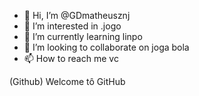 - 👋 Hi, I’m @GDmatheusznj
- 👀 I’m interested in .jogo
- 🌱 I’m currently learning linpo
- 💞️ I’m looking to collaborate on joga bola
- 📫 How to reach me vc

(Github) Welcome tô GitHub

<!---
GDmatheusznj/GDmatheusznj is a ✨ special ✨ repository because its `README.md` (this file) appears on your GitHub profile.
You can click the Preview link to take a look at your changes.
--->
